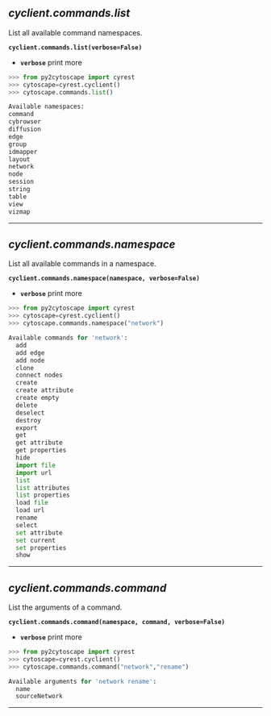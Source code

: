 ## ___cyclient.commands.list___

List all available command namespaces.

**`cyclient.commands.list(verbose=False)`**

* **`verbose`** print more

```python
>>> from py2cytoscape import cyrest
>>> cytoscape=cyrest.cyclient()
>>> cytoscape.commands.list()

Available namespaces:
command
cybrowser
diffusion
edge
group
idmapper
layout
network
node
session
string
table
view
vizmap
```
___

## ___cyclient.commands.namespace___

List all available commands in a namespace.

**`cyclient.commands.namespace(namespace, verbose=False)`**

* **`verbose`** print more

```python
>>> from py2cytoscape import cyrest
>>> cytoscape=cyrest.cyclient()
>>> cytoscape.commands.namespace("network")

Available commands for 'network':
  add
  add edge
  add node
  clone
  connect nodes
  create
  create attribute
  create empty
  delete
  deselect
  destroy
  export
  get
  get attribute
  get properties
  hide
  import file
  import url
  list
  list attributes
  list properties
  load file
  load url
  rename
  select
  set attribute
  set current
  set properties
  show
```
___
## ___cyclient.commands.command___

List the arguments of a command.

**`cyclient.commands.command(namespace, command, verbose=False)`**

* **`verbose`** print more

```python
>>> from py2cytoscape import cyrest
>>> cytoscape=cyrest.cyclient()
>>> cytoscape.commands.command("network","rename")

Available arguments for 'network rename':
  name
  sourceNetwork
```
___
